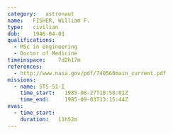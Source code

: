 ```yaml
---
category:	astronaut
name:	FISHER, William F.
type:	civilian
dob:	1946-04-01
qualifications:
  - MSc in engineering
  - Doctor of Medicine
timeinspace:	7d2h17m
references:
  - http://www.nasa.gov/pdf/740566main_current.pdf
missions:
  - name: STS-51-I
    time_start:   1985-08-27T10:58:01Z
    time_end:     1985-09-03T13:15:44Z
evas:
  - time_start: 
    duration:   11h52m
---
```

